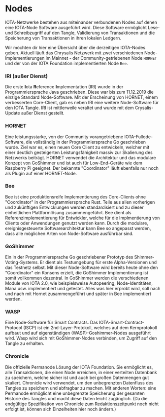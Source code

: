 <!--
---article_info
title: Nodes
author: [huhn]
reviews: [CrashOverride, Doenermaker, DanieKrie]
---
-->

# Nodes

IOTA-Netzwerke bestehen aus miteinander verbundenen Nodes auf denen eine IOTA-Node Software ausgeführt wird. Diese Software ermöglicht Lese- und Schreibzugriff auf den Tangle,  Validierung von Transaktionen und die Speicherung von Transaktionen in ihren lokalen Ledgern.

Wir möchten dir hier eine Übersicht über die derzeitigen IOTA-Nodes geben. Aktuell läuft das Chrysalis Netzwerk mit zwei verschiedenen Node-Implementierungen im Mainnet - der Community-getriebenen Node `HORNET` und der von der IOTA Foundation implementierten Node `Bee`.

### IRI (außer Dienst)
Die erste **I**ota **R**eference **I**mplementation (IRI) wurde in der Programmiersprache Java geschrieben. Diese war bis zum 11.12.2019 die einzige Standard Node-Software. Mit der Erscheinung von HORNET, einem verbesserten Core-Client, gab es neben IRI eine weitere Node-Software für den IOTA Tangle. IRI ist mittlerweile veraltet und wurde mit dem Crysalis-Update außer Dienst gestellt.   

### HORNET
Eine leistungsstarke, von der Community vorangetriebene IOTA-Fullode-Software, die vollständig in der Programmiersprache Go geschrieben wurde. Ziel war es, einen neuen Core Client zu entwickeln, welcher mit einer deutlich gesteigerten Leistungsfähigkeit massiv zur Skalierung des Netzwerks beiträgt. HORNET verwendet die Architektur und das modulare Konzept von GoShimmer und ist auch für Low-End-Geräte wie dem Raspberry Pi geeignet. Der bekannte "Coordinator" läuft ebenfalls nur noch als Plugin auf einer HORNET-Node.

### Bee
Bee ist eine produktionsreife Implementierung des Core-Clients ohne "Coordinator" in der Programmiersprache Rust. Teile aus allen vorherigen und zukünftigen Entwicklungen werden standardisiert und zu dieser einheitlichen Plattformlösung zusammengeführt. Bee dient als Referenzimplementierung für Entwickler, welche für die Implmentierung von Clients oder Anwendungen genutzt werden kann. Durch die modulare, ereignisgesteuerte Softwarearchitektur kann Bee so angepasst werden, dass alle möglichen Arten von Node-Software ausführbar sind.

### GoShimmer
Ein in der Programmiersprache Go geschriebener Prototyp des Shimmer-Voting-Systems. Er dient als Testumgebung für erste Alpha-Versionen und das Testnetz selbst. Mit dieser Node-Software wird bereits heute ohne den "Coordinator" ein Konsens erzielt, die GoShimmer Implementierung ist somit vollkommen dezentral. In GoShimmer werden die verschiedenen Module von IOTA 2.0, wie beispielsweise Autopeering, Node-Identitäten, Mana usw. implementiert und getestet. Alles was hier erprobt wird, soll nach und nach mit Hornet zusammengeführt und später in Bee implementiert werden.

### WASP
Eine Node-Software für Smart Contracts. Das IOTA-Smart-Contract-Protocol (ISCP) ist ein 2nd-Layer-Protokoll, welches auf dem Kernprotokoll aufbaut und auf eigenständigen (WASP)-Goshimmer-Nodes ausgeführt wird. Wasp wird sich mit GoShimmer-Nodes verbinden, um Zugriff auf den Tangle zu erhalten.

### Chronicle
Die offizielle Permanode Lösung der IOTA Foundation. Sie ermöglicht es, alle Transaktionen, die einen Node erreichen, in einer verteilten Datenbank zu speichern, welche sicher ist und auch bei großen Datenmengen gut skaliert. Chronicle wird verwendet, um den unbegrenzten Datenfluss des Tangles zu speichern und abfragbar zu machen. Mit anderen Worten: eine Permanode ermöglicht eine unbegrenzte Speicherung der gesamten Historie des Tangles und macht diese Daten leicht zugänglich. (Da die endgültige Spezifikation von Chronicle zum Redaktionszeitpunkt noch nicht erfolgt ist, können sich Einzelheiten hier noch ändern.)
